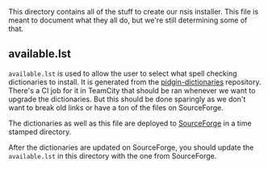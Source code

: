 This directory contains all of the stuff to create our nsis installer. This
file is meant to document what they all do, but we're still determining some of
that.

## available.lst

`available.lst` is used to allow the user to select what spell checking
dictionaries to install. It is generated from the
[pidgin-dictionaries](https://keep.imfreedom.org/pidgin/dictionaries)
repository. There's a CI job for it in TeamCity that should be ran whenever we
want to upgrade the dictionaries. But this should be done sparingly as we don't
want to break old links or have a ton of the files on SourceForge.

The dictionaries as well as this file are deployed to
[SourceForge](https://sourceforge.net/projects/pidgin/files/dictionaries) in a
time stamped directory.

After the dictionaries are updated on SourceForge, you should update the
`available.lst` in this directory with the one from SourceForge.

